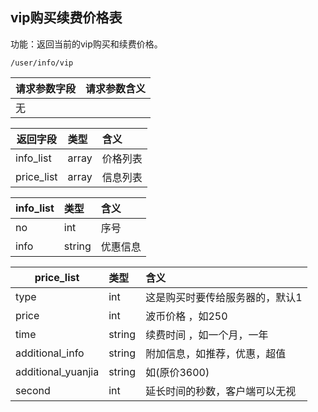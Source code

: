## vip购买续费价格表

功能：返回当前的vip购买和续费价格。
~~~
/user/info/vip
~~~

| 请求参数字段        | 请求参数含义  |
| -------- |:------|
|无|  |


| 返回字段        | 类型 |含义  |
| -------- |:------|:------|
| info_list | array  | 价格列表  |
| price_list | array | 信息列表 |

| info_list| 类型 |含义  |
| -------- |:------|:------|
| no    | int    | 序号  |
| info  | string | 优惠信息 |

| price_list    | 类型 |含义  |
| -------- |:------|:------|
| type       | int  | 这是购买时要传给服务器的，默认1  |
| price      | int | 波币价格 ，如250|
| time       | string | 续费时间 ，如一个月，一年 |
| additional_info | string | 附加信息，如推荐，优惠，超值  |
| additional_yuanjia | string | 如(原价3600)  |
| second     | int   | 延长时间的秒数，客户端可以无视  |




